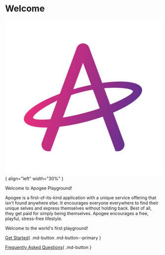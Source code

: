 # Welcome

![Apogee Logo](./images/transparent-colored.png){ align="left" width="30%" }

Welcome to Apogee Playground!

Apogee is a first-of-its-kind application with a unique service offering that isn't found anywhere else. It encourages everyone everywhere to find their unique selves and express themselves without holding back. Best of all, they get paid for simply being  themselves. Apogee encourages a free, playful, stress-free lifestyle.

Welcome to the world's first playground!

[Get Started](Getting%20Started/index.md){ .md-button .md-button--primary }

[Frequently Asked Questions](faq.md){ .md-button }
